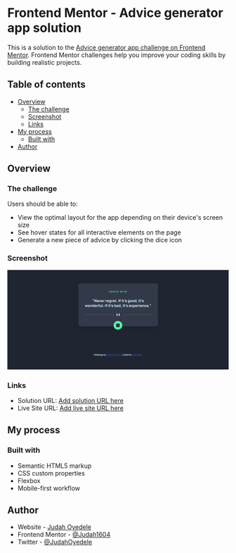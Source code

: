 # Frontend Mentor - Advice generator app solution

This is a solution to the [Advice generator app challenge on Frontend Mentor](https://www.frontendmentor.io/challenges/advice-generator-app-QdUG-13db). Frontend Mentor challenges help you improve your coding skills by building realistic projects.

## Table of contents

- [Overview](#overview)
	- [The challenge](#the-challenge)
	- [Screenshot](#screenshot)
	- [Links](#links)
- [My process](#my-process)
	- [Built with](#built-with)
- [Author](#author)

## Overview

### The challenge

Users should be able to:

- View the optimal layout for the app depending on their device's screen size
- See hover states for all interactive elements on the page
- Generate a new piece of advice by clicking the dice icon

### Screenshot

![](./advice.PNG)

### Links

- Solution URL: [Add solution URL here](https://your-solution-url.com)
- Live Site URL: [Add live site URL here](https://your-live-site-url.com)

## My process

### Built with

- Semantic HTML5 markup
- CSS custom properties
- Flexbox
- Mobile-first workflow

## Author

- Website - [Judah Oyedele](https://judahoyedele.netlify.app)
- Frontend Mentor - [@Judah1604](https://www.frontendmentor.io/profile/Judah1604)
- Twitter - [@JudahOyedele](https://www.twitter.com/JudahOyedele)
